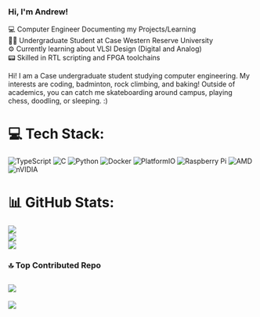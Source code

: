 ### Hi, I'm Andrew!

💻 Computer Engineer Documenting my Projects/Learning <br/>
🧑‍🎓 Undergraduate Student at Case Western Reserve University <br/>
⚙️ Currently learning about VLSI Design (Digital and Analog) <br/>
📟 Skilled in RTL scripting and FPGA toolchains <br/>

Hi! I am a Case undergraduate student studying computer engineering. 
My interests are coding, badminton, rock climbing, and baking! Outside of
academics, you can catch me skateboarding around campus, playing chess,
doodling, or sleeping. :) 

<!--
**AxC1271/AxC1271** is a ✨ _special_ ✨ repository because its `README.md` (this file) appears on your GitHub profile.

Here are some ideas to get you started:

- 🔭 I’m currently working on ...
- 🌱 I’m currently learning ...
- 👯 I’m looking to collaborate on ...
- 🤔 I’m looking for help with ...
- 💬 Ask me about ...
- 📫 How to reach me: ...
- 😄 Pronouns: ...
- ⚡ Fun fact: ...
-->

# 💻 Tech Stack:
![TypeScript](https://img.shields.io/badge/typescript-%23007ACC.svg?style=for-the-badge&logo=typescript&logoColor=white) ![C](https://img.shields.io/badge/c-%2300599C.svg?style=for-the-badge&logo=c&logoColor=white) ![Python](https://img.shields.io/badge/python-3670A0?style=for-the-badge&logo=python&logoColor=ffdd54) ![Docker](https://img.shields.io/badge/docker-%230db7ed.svg?style=for-the-badge&logo=docker&logoColor=white) ![PlatformIO](https://img.shields.io/badge/PlatformIO-%23222.svg?style=for-the-badge&logo=platformio&logoColor=%23f5822a) ![Raspberry Pi](https://img.shields.io/badge/-Raspberry_Pi-C51A4A?style=for-the-badge&logo=Raspberry-Pi) ![AMD](https://img.shields.io/badge/AMD-%23000000.svg?style=for-the-badge&logo=amd&logoColor=white) ![nVIDIA](https://img.shields.io/badge/nVIDIA-%2376B900.svg?style=for-the-badge&logo=nVIDIA&logoColor=white)

# 📊 GitHub Stats:
![](https://github-readme-stats.vercel.app/api?username=AxC1271&theme=dark&hide_border=false&include_all_commits=false&count_private=false)<br/>
![](https://nirzak-streak-stats.vercel.app/?user=AxC1271&theme=dark&hide_border=false)<br/>
![](https://github-readme-stats.vercel.app/api/top-langs/?username=AxC1271&theme=dark&hide_border=false&include_all_commits=false&count_private=false&layout=compact)


### 🔝 Top Contributed Repo
![](https://github-contributor-stats.vercel.app/api?username=AxC1271&limit=5&theme=dark&combine_all_yearly_contributions=true)
---
[![](https://visitcount.itsvg.in/api?id=AxC1271&icon=0&color=0)](https://visitcount.itsvg.in)

<!-- Proudly created with GPRM ( https://gprm.itsvg.in ) -->
